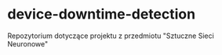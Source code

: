 # device-downtime-detection
Repozytorium dotyczące projektu z przedmiotu "Sztuczne Sieci Neuronowe"
